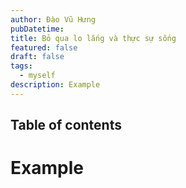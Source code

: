 ```yaml
---
author: Đào Vũ Hưng
pubDatetime: 
title: Bỏ qua lo lắng và thực sự sống
featured: false
draft: false
tags:
  - myself
description: Example
---
```

## Table of contents
# Example 